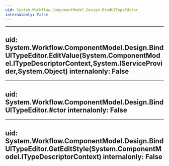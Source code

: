 ```yaml
---
uid: System.Workflow.ComponentModel.Design.BindUITypeEditor
internalonly: False
---
```


---
uid: System.Workflow.ComponentModel.Design.BindUITypeEditor.EditValue(System.ComponentModel.ITypeDescriptorContext,System.IServiceProvider,System.Object)
internalonly: False
---

---
uid: System.Workflow.ComponentModel.Design.BindUITypeEditor.#ctor
internalonly: False
---

---
uid: System.Workflow.ComponentModel.Design.BindUITypeEditor.GetEditStyle(System.ComponentModel.ITypeDescriptorContext)
internalonly: False
---
